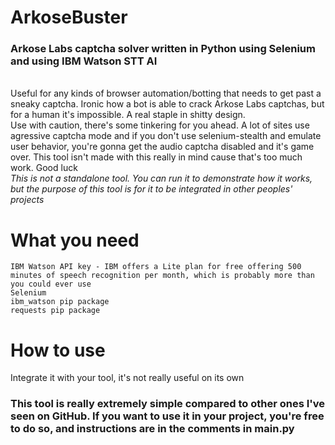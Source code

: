 # ArkoseBuster
<h3>Arkose Labs captcha solver written in Python using Selenium and using IBM Watson STT AI</h3><br>
Useful for any kinds of browser automation/botting that needs to get past a sneaky captcha. Ironic how a bot is able to crack Arkose Labs captchas, but for a human it's impossible. A real staple in shitty design.<br>
Use with caution, there's some tinkering for you ahead. A lot of sites use agressive captcha mode and if you don't use selenium-stealth and emulate user behavior, you're gonna get the audio captcha disabled and it's game over. This tool isn't made with this really in mind cause that's too much work. Good luck<br>
<i>This is not a standalone tool. You can run it to demonstrate how it works, but the purpose of this tool is for it to be integrated in other peoples' projects</i>

# What you need
```
IBM Watson API key - IBM offers a Lite plan for free offering 500 minutes of speech recognition per month, which is probably more than you could ever use
Selenium
ibm_watson pip package
requests pip package
```
# How to use
Integrate it with your tool, it's not really useful on its own

<h3>This tool is really extremely simple compared to other ones I've seen on GitHub. If you want to use it in your project, you're free to do so, and instructions are in the comments in main.py</h3>
